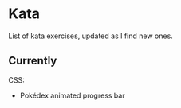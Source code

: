 # Kata

List of kata exercises, updated as I find new ones.

## Currently

CSS:

- Pokédex animated progress bar
